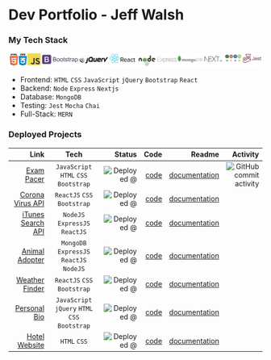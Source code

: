
# Dev Portfolio - Jeff Walsh

### My Tech Stack


![tech stack](https://github.com/jeffpwalsh/jeffpwalsh/blob/master/techlogos.JPG)

 - Frontend: `HTML` `CSS` `JavaScript` `jQuery` `Bootstrap` `React`
 - Backend: `Node` `Express` `Nextjs`
 - Database: `MongoDB`
 - Testing: `Jest` `Mocha` `Chai`
 - Full-Stack: `MERN`
 
 
### Deployed Projects 



 | Link      |  Tech       | Status     |  Code     | Readme    | Activity  |
| ----------:|:-----------:| ----------:| ---------:| ---------:| ---------:|
| [Exam Pacer](http://exam.pacer.jeffwalsh.co.za/)| `JavaScript` `HTML` `CSS` `Bootstrap` | ![Deployed @](https://img.shields.io/badge/deployed-domain-red) | [code](https://github.com/jeffpwalsh/exam-pacer) | [documentation](https://github.com/jeffpwalsh/exam-pacer/blob/master/README.md) | ![GitHub commit activity](https://img.shields.io/github/commit-activity/y/jeffpwalsh/exam-pacer)
| [Corona Virus API](https://jeffpwalsh-corona-virus-api.herokuapp.com/)| `ReactJS` `CSS` `Bootstrap` | ![Deployed @](https://img.shields.io/badge/deployed-heroku-blueviolet) | [code](https://github.com/jeffpwalsh/corona-virus-api) | [documentation](https://github.com/jeffpwalsh/corona-virus-api/blob/master/README.md) 
| [iTunes Search API](https://guarded-tor-84227.herokuapp.com/)| `NodeJS` `ExpressJS` `ReactJS` | ![Deployed @](https://img.shields.io/badge/deployed-heroku-blueviolet) | [code](https://github.com/jeffpwalsh/iTunes-Search-API) | [documentation](https://github.com/jeffpwalsh/iTunes-Search-API/blob/master/README.md) 
| [Animal Adopter](https://animal-adopter.herokuapp.com/)| `MongoDB` `ExpressJS` `ReactJS` `NodeJS` | ![Deployed @](https://img.shields.io/badge/deployed-heroku-blueviolet) | [code](https://github.com/jeffpwalsh/animal-adopter) | [documentation](https://github.com/jeffpwalsh/animal-adopter/blob/master/README.md) 
| [Weather Finder](https://jeffpwalsh-weather-finder.herokuapp.com/)| `ReactJS` `CSS` `Bootstrap` | ![Deployed @](https://img.shields.io/badge/deployed-heroku-blueviolet) | [code](https://github.com/jeffpwalsh/weather-finder) | [documentation](https://github.com/jeffpwalsh/weather-finder/blob/master/README.md) 
| [Personal Bio](https://jeffpwalsh.github.io/bio/)| `JavaScript` `jQuery` `HTML` `CSS` `Bootstrap` | ![Deployed @](https://img.shields.io/badge/deployed-gh--pages-brightgreen) | [code](https://github.com/jeffpwalsh/bio) | [documentation](https://github.com/jeffpwalsh/bio/blob/master/README.md) 
| [Hotel Website](https://jeffpwalsh.github.io/hotel-website/index.html) | `HTML` `CSS` | ![Deployed @](https://img.shields.io/badge/deployed-gh--pages-brightgreen) | [code](https://github.com/jeffpwalsh/hotel-website) | [documentation](https://github.com/jeffpwalsh/hotel-website/blob/master/README.md) 

 
 




  
 
 
  
 
 
